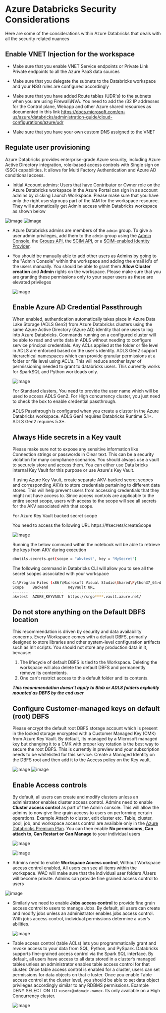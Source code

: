 #  Azure Databricks Security Considerations

Here are some of the considerations within Azure Databricks that deals with all the security related nuances

## **Enable VNET Injection for the workspace**

- Make sure that you enable VNET Service endpoints or Private Link Private endpoints to all the Azure PaaS data sources

- Make sure that you delegate the subnets to the Databricks workspace and your NSG rules are configured accordingly

- Make sure that you have added Route tables (UDR's) to the subnets when you are using Firewall\NVA. You need to add the /32 IP addresses for the Control plane, Webapp and other Azure shared resources as documented in this link https://docs.microsoft.com/en-us/azure/databricks/administration-guide/cloud-configurations/azure/udr

- Make sure that you have your own custom DNS assigned to the VNET

  

## **Regulate user provisioning**

Azure Databricks provides enterprise-grade Azure security, including Azure Active Directory integration, role-based access controls with Single sign on (SSO) capabilities. It allows for Multi Factory Authentication and Azure AD conditional access.

- Initial Account admins: Users that have Contributor or Owner role on the Azure Databricks workspace in the Azure Portal can sign in as account admins by clicking Launch Workspace. Please make sure that you have only the right users\groups part of the IAM for the workspace resource. They will automatically get Admin access within Databricks workspace as shown below

![image](https://user-images.githubusercontent.com/22504173/92905619-cc641380-f3f1-11ea-9e4c-097bc95c414e.png)
![image](https://user-images.githubusercontent.com/22504173/92905628-d0903100-f3f1-11ea-82b7-8e4e42114d8d.png)

- Azure Databricks admins are members of the `admin` group. To give a user admin privileges, add them to the `admin` group using the [Admin Console](https://docs.microsoft.com/en-us/azure/databricks/administration-guide/admin-console), the [Groups API](https://docs.microsoft.com/en-us/azure/databricks/dev-tools/api/latest/groups), the [SCIM API](https://docs.microsoft.com/en-us/azure/databricks/dev-tools/api/latest/scim/), or a [SCIM-enabled Identity Provider](https://docs.microsoft.com/en-us/azure/databricks/administration-guide/users-groups/scim/).

- You should be manually able to add other users as Admins by going to the "Admin Console" within the workspace and adding the email id's of the users manually. You should be able to grant them **Allow Cluster creation** and **Admin** rights on the workspace. Please make sure that you are granting these permissions only to your super users as these are elevated privileges

  ![image](https://user-images.githubusercontent.com/22504173/92907414-4c3ead80-f3f3-11ea-86f0-e99cce3fb572.png)

  

  

  ## Enable Azure AD Credential Passthrough

  When enabled, authentication automatically takes place in Azure Data Lake Storage (ADLS Gen2) from Azure Databricks clusters using the same Azure Active Directory (Azure AD) identity that one uses to log into Azure Databricks. Commands running on a configured cluster will be able to read and write data in ADLS without needing to configure service principal credentials. Any ACLs applied at the folder or file level in ADLS are enforced based on the user's identity. ADLS Gen2 support hierarchical namespaces which can provide granular permissions at a folder or file level using ACL's. This will reduce another layer of permissioning needed to grant to databricks users. This currently works for SparkSQL and Python workloads only.

  ![image](https://user-images.githubusercontent.com/22504173/92925511-98e0b380-f408-11ea-9711-6fba5b78c805.png)

  For Standard clusters, You need to provide the user name which will be used to access ADLS Gen2. For High concurrency cluster, you just need to check the box to enable credential passthrough. 

  ADLS Passthrough is configured when you create a cluster in the Azure Databricks workspace. ADLS Gen1 requires Databricks Runtime 5.1+. ADLS Gen2 requires 5.3+.

  

  ## Always Hide secrets in a Key vault

  Please make sure not to expose any sensitive information like Connection strings or passwords in Clear text. This can be a security violation for many compliance scenarios. You should always use a vault to securely store and access them. You can either use Data bricks internal Key Vault for this purpose or use Azure's Key Vault.

  If using Azure Key Vault, create separate AKV-backed secret scopes and corresponding AKVs to store credentials pertaining to different data stores. This will help prevent users from accessing credentials that they might not have access to. Since access controls are applicable to the entire secret scope, users with access to the scope will see all secrets for the AKV associated with that scope.

  For Azure Key Vault backed secret scope

  You need to access the following URL  https://<databricks workspace URL>#secrets/createScope

  ![image](https://user-images.githubusercontent.com/22504173/92942989-33002600-f420-11ea-8131-13d568efb3de.png)

  

  Running the below command within the notebook will be able to retrieve the keys from AKV during execution

  ```bash
  dbutils.secrets.get(scope = "akvtest", key = "MySecret")
  ```

  The following command in Databricks CLI will allow you to see all the secret scopes associated with your workspace

  ```bash
  C:\Program Files (x86)\Microsoft Visual Studio\Shared\Python37_64>databricks secrets list-scopes
  Scope    Backend         KeyVault URL
  -------  --------------  ---------------------------------
  akvtest  AZURE_KEYVAULT  https://srgo****.vault.azure.net/
  ```

  

  

  ## Do not store anything on the Default DBFS location

  This recommendation is driven by security and data availability concerns. Every Workspace comes with a default DBFS, primarily designed to store libraries and other system-level configuration artifacts such as Init scripts. You should not store any production data in it, because:

  1. The lifecycle of default DBFS is tied to the Workspace. Deleting the workspace will also delete the default DBFS and permanently remove its contentents.
  2. One can't restrict access to this default folder and its contents.

  ***This recommendation doesn't apply to Blob or ADLS folders explicitly mounted as DBFS by the end user***

  

  

  ## Configure Customer-managed keys on default (root) DBFS

  Please encrypt the default root DBFS storage account which is present in the locked storage encrypted with a Customer Managed Key (CMK) from Azure Key Vault. By default, Its managed by a Microsoft managed key but changing it to a CMK with proper key rotation is the best way to secure the root DBFS. This is currently in preview and your subscription needs to be whitelisted for this service. Create a Managed Identity on the DBFS root and then add it to the Access policy on the Key vault.

  ![image](https://user-images.githubusercontent.com/22504173/92959241-74e99600-f439-11ea-865b-84d528ff6571.png)
  ![image](https://user-images.githubusercontent.com/22504173/92959255-79ae4a00-f439-11ea-86a3-9ef6efe4bd9c.png)

  

  

  ## **Enable Access controls**

  By default, all users can create and modify clusters unless an administrator enables cluster access control. Admins need to enable **Cluster access control** as part of the Admin console. This will allow the admins to now give fine grain access to users on performing certain operations. Example Attach to cluster, edit cluster etc. Table, cluster, pool, job, and workspace access control are available only in the [Azure Databricks Premium Plan](https://databricks.com/product/azure-pricing). You can then enable **No permissions, Can attach to, Can Restart or Can Manage** to your individual users

  ![image](https://user-images.githubusercontent.com/22504173/92912811-2a93f500-f3f8-11ea-9af2-1ca84dbb32fe.png)


  ![image](https://user-images.githubusercontent.com/22504173/92914411-9b87dc80-f3f9-11ea-803b-fdbea72a4b54.png)

- Admins need to enable **Workspace Access control**, Without Workspace access control enabled, All users can see all items within the workspace. WAC will make sure that the individual user folders /Users will become private. Admins can provide fine grained access control to users 


![image](https://user-images.githubusercontent.com/22504173/92913462-c4f43880-f3f8-11ea-9e97-eafd073fe456.png)



- Similarly we need to enable **Jobs access control** to provide fine grain access control to users to manage Jobs. By default, all users can create and modify jobs unless an administrator enables jobs access control. With jobs access control, individual permissions determine a user’s abilities.

  ![image](https://user-images.githubusercontent.com/22504173/92915285-69c34580-f3fa-11ea-9991-f97fd64aaf7c.png)

- Table access control (table ACLs) lets you programmatically grant and revoke access to your data from SQL, Python, and PySpark. Databricks supports fine-grained access control via the Spark SQL interface. By default, all users have access to all data stored in a cluster’s managed tables unless an administrator enables table access control for that cluster. Once table access control is enabled for a cluster, users can set permissions for data objects on that c luster. Once you enable Table access control at the cluster level, you should be able to set data object privileges accordingly similar to any RDBMS permissions. Example DENY SELECT ON <table-name> TO `<user>@<domain-name>`. Its only available on a High Concurrency cluster.

  ![image](https://user-images.githubusercontent.com/22504173/92916985-09cd9e80-f3fc-11ea-92e2-a80a7976505d.png)



